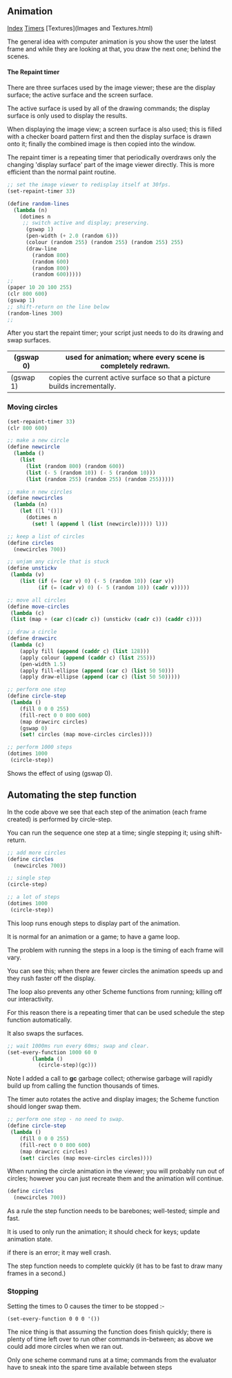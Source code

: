 ## Animation

 [Index](Readme.html)  [Timers](Timers.html) [Textures](Images and Textures.html)



The general idea with computer animation is you show the user the latest frame and while they are looking at that, you draw the next one; behind the scenes.

#### The Repaint timer

There are three surfaces used by the image viewer; these are the display surface; the active surface and the screen surface. 

The active surface is used by all of the drawing commands; the display surface is only used to display the results.

When displaying the image view; a screen surface is also used; this is filled with a checker board pattern first and then the display surface is drawn onto it; finally the combined image is then copied into the window.

The repaint timer is a repeating timer that periodically overdraws only the changing 'display surface' part of the image viewer directly. This is more efficient than the normal paint routine.

```Scheme
;; set the image viewer to redisplay itself at 30fps.
(set-repaint-timer 33)

(define random-lines
  (lambda (n)
    (dotimes n 
     ;; switch active and display; preserving.
	  (gswap 1)
      (pen-width (+ 2.0 (random 6)))
      (colour (random 255) (random 255) (random 255) 255)
      (draw-line
        (random 800)
        (random 600)
        (random 800)
        (random 600)))))
;;
(paper 10 20 100 255)
(clr 800 600)
(gswap 1)
;; shift-return on the line below 
(random-lines 300)
;;
```

After you start the repaint timer; your script just needs to do its drawing and swap surfaces.  

| (gswap 0) | used for animation; where every scene is completely redrawn. |
| --------- | ------------------------------------------------------------ |
| (gswap 1) | copies the current active surface so that a picture builds incrementally. |

### Moving circles 

```Scheme
(set-repaint-timer 33)
(clr 800 600)

;; make a new circle
(define newcircle
  (lambda ()
    (list
      (list (random 800) (random 600))
      (list (- 5 (random 10)) (- 5 (random 10)))
      (list (random 255) (random 255) (random 255)))))

;; make n new circles
(define newcircles 
  (lambda (n) 
	(let ([l '()])
	  (dotimes n 
		(set! l (append l (list (newcircle))))) l)))

;; keep a list of circles
(define circles 
  (newcircles 700))

;; unjam any circle that is stuck	
(define unstickv 
 (lambda (v) 
	(list (if (= (car v) 0) (- 5 (random 10)) (car v))
		  (if (= (cadr v) 0) (- 5 (random 10)) (cadr v))))) 

;; move all circles
(define move-circles
 (lambda (c)
 (list (map + (car c)(cadr c)) (unstickv (cadr c)) (caddr c))))

;; draw a circle
(define drawcirc
 (lambda (c) 
	(apply fill (append (caddr c) (list 128)))
	(apply colour (append (caddr c) (list 255)))
	(pen-width 1.5)
    (apply fill-ellipse (append (car c) (list 50 50)))
	(apply draw-ellipse (append (car c) (list 50 50)))))

;; perform one step
(define circle-step
 (lambda ()
	(fill 0 0 0 255)
	(fill-rect 0 0 800 600)
	(map drawcirc circles)
	(gswap 0)
	(set! circles (map move-circles circles))))

;; perform 1000 steps	 
(dotimes 1000 
 (circle-step))


```

Shows the effect of using (gswap 0).

## Automating the step function

In the code above we see that each step of the animation (each frame created) is performed by circle-step.

You can run the sequence one step at a time; single stepping it; using shift-return.

```Scheme
;; add more circles
(define circles 
  (newcircles 700))

;; single step
(circle-step)

;; a lot of steps
(dotimes 1000 
 (circle-step))

```

This loop runs enough steps to display part of the animation.

It is normal for an animation or a game; to have a game loop.

The problem with running the steps in a loop is the timing of each frame will vary.

You can see this; when there are fewer circles the animation speeds up and they rush faster off the display.

The loop also prevents any other Scheme functions from running; killing off our interactivity.

For this reason there is a repeating timer that can be used schedule the step function automatically.

It also swaps the surfaces.

```Scheme
;; wait 1000ms run every 60ms; swap and clear.
(set-every-function 1000 60 0 
		(lambda ()
		  (circle-step)(gc)))
```

Note I added a call to **gc** garbage collect; otherwise garbage will rapidly build up from calling the function thousands of times.

The timer auto rotates the active and display images;  the Scheme function should longer swap them.

```Scheme
;; perform one step - no need to swap.
(define circle-step
 (lambda ()
	(fill 0 0 0 255)
	(fill-rect 0 0 800 600)
	(map drawcirc circles)
	(set! circles (map move-circles circles))))
```



When running the circle animation in the viewer; you will probably run out of circles; however you can just recreate them and the animation will continue.

```Scheme
(define circles 
  (newcircles 700))
```

As  a rule the step function needs to be barebones; well-tested; simple and fast.

It is used to only run the animation; it should check for keys; update animation state.

if there is an error; it may well crash.

The step function needs to complete quickly (it has to be fast to draw many frames in a second.)

### Stopping 

Setting the times to 0 causes the timer to be stopped :-

```
(set-every-function 0 0 0 '())
```

The nice thing is that assuming the function does finish quickly; there is plenty of time left over to run other commands in-between; as above we could add more circles when we ran out.

Only one scheme command runs at a time; commands from the evaluator have to sneak into the spare time available between steps



 

